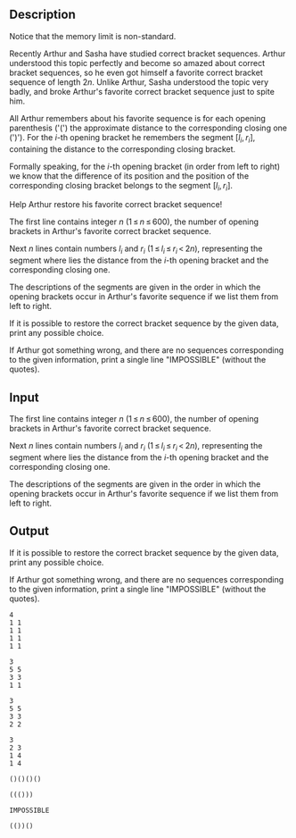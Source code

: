 ## Description

<div><p><span class="tex-font-style-it">Notice that the memory limit is non-standard.</span></p><p>Recently Arthur and Sasha have studied correct bracket sequences. Arthur understood this topic perfectly and become so amazed about correct bracket sequences, so he even got himself a favorite correct bracket sequence of length <span class="tex-span">2<i>n</i></span>. Unlike Arthur, Sasha understood the topic very badly, and broke Arthur's favorite correct bracket sequence just to spite him.</p><p>All Arthur remembers about his favorite sequence is for each opening parenthesis ('<span class="tex-font-style-tt">(</span>') the approximate distance to the corresponding closing one ('<span class="tex-font-style-tt">)</span>'). For the <span class="tex-span"><i>i</i></span>-th opening bracket he remembers the segment <span class="tex-span">[<i>l</i><sub class="lower-index"><i>i</i></sub>, <i>r</i><sub class="lower-index"><i>i</i></sub>]</span>, containing the distance to the corresponding closing bracket.</p><p>Formally speaking, for the <span class="tex-span"><i>i</i></span>-th opening bracket (in order from left to right) we know that the difference of its position and the position of the corresponding closing bracket belongs to the segment <span class="tex-span">[<i>l</i><sub class="lower-index"><i>i</i></sub>, <i>r</i><sub class="lower-index"><i>i</i></sub>]</span>.</p><p>Help Arthur restore his favorite correct bracket sequence!</p></div><div class="input-specification"><p>The first line contains integer <span class="tex-span"><i>n</i></span> (<span class="tex-span">1 ≤ <i>n</i> ≤ 600</span>), the number of opening brackets in Arthur's favorite correct bracket sequence. </p><p>Next <span class="tex-span"><i>n</i></span> lines contain numbers <span class="tex-span"><i>l</i><sub class="lower-index"><i>i</i></sub></span> and <span class="tex-span"><i>r</i><sub class="lower-index"><i>i</i></sub></span> (<span class="tex-span">1 ≤ <i>l</i><sub class="lower-index"><i>i</i></sub> ≤ <i>r</i><sub class="lower-index"><i>i</i></sub> &lt; 2<i>n</i></span>), representing the segment where lies the distance from the <span class="tex-span"><i>i</i></span>-th opening bracket and the corresponding closing one. </p><p>The descriptions of the segments are given in the order in which the opening brackets occur in Arthur's favorite sequence if we list them from left to right.</p></div><div class="output-specification"><p>If it is possible to restore the correct bracket sequence by the given data, print any possible choice.</p><p>If Arthur got something wrong, and there are no sequences corresponding to the given information, print a single line "<span class="tex-font-style-tt">IMPOSSIBLE</span>" (without the quotes).</p></div>

## Input

<p>The first line contains integer <span class="tex-span"><i>n</i></span> (<span class="tex-span">1 ≤ <i>n</i> ≤ 600</span>), the number of opening brackets in Arthur's favorite correct bracket sequence. </p><p>Next <span class="tex-span"><i>n</i></span> lines contain numbers <span class="tex-span"><i>l</i><sub class="lower-index"><i>i</i></sub></span> and <span class="tex-span"><i>r</i><sub class="lower-index"><i>i</i></sub></span> (<span class="tex-span">1 ≤ <i>l</i><sub class="lower-index"><i>i</i></sub> ≤ <i>r</i><sub class="lower-index"><i>i</i></sub> &lt; 2<i>n</i></span>), representing the segment where lies the distance from the <span class="tex-span"><i>i</i></span>-th opening bracket and the corresponding closing one. </p><p>The descriptions of the segments are given in the order in which the opening brackets occur in Arthur's favorite sequence if we list them from left to right.</p>

## Output

<p>If it is possible to restore the correct bracket sequence by the given data, print any possible choice.</p><p>If Arthur got something wrong, and there are no sequences corresponding to the given information, print a single line "<span class="tex-font-style-tt">IMPOSSIBLE</span>" (without the quotes).</p>





```input1
4
1 1
1 1
1 1
1 1

```




```input2
3
5 5
3 3
1 1

```




```input3
3
5 5
3 3
2 2

```




```input4
3
2 3
1 4
1 4

```




```output1
()()()()

```




```output2
((()))

```




```output3
IMPOSSIBLE

```




```output4
(())()

```


